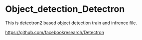 # Object_detection_Detectron

This is detectron2 based object detection train and infrence file.


https://github.com/facebookresearch/Detectron


